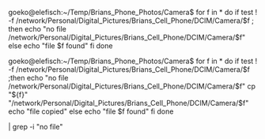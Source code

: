goeko@elefisch:~/Temp/Brians_Phone_Photos/Camera$ 
for f in * 
do 
  if test ! -f /network/Personal/Digital_Pictures/Brians_Cell_Phone/DCIM/Camera/$f ; then
    echo "no file /network/Personal/Digital_Pictures/Brians_Cell_Phone/DCIM/Camera/$f"
  else
    echo "file $f found"
  fi
done

goeko@elefisch:~/Temp/Brians_Phone_Photos/Camera$
for f in * 
do
  if test ! -f /network/Personal/Digital_Pictures/Brians_Cell_Phone/DCIM/Camera/$f ;then
    echo "no file /network/Personal/Digital_Pictures/Brians_Cell_Phone/DCIM/Camera/$f"
    cp "${f}" "/network/Personal/Digital_Pictures/Brians_Cell_Phone/DCIM/Camera/$f" 
    echo "file copied" 
  else 
    echo "file $f found"
  fi
done 

| grep -i "no file"
